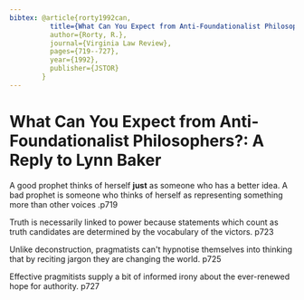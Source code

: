 ```yaml
---
bibtex: @article{rorty1992can,
          title={What Can You Expect from Anti-Foundationalist Philosophers?: A Reply to Lynn Baker},
          author={Rorty, R.},
          journal={Virginia Law Review},
          pages={719--727},
          year={1992},
          publisher={JSTOR}
        }
---
```

# What Can You Expect from Anti-Foundationalist Philosophers?: A Reply to Lynn Baker

A good prophet thinks of herself __just__ as someone who has a better idea.  A bad prophet is someone who thinks of herself as representing something more than other voices .p719

Truth is necessarily linked to power because statements which count as truth candidates are determined by the vocabulary of the victors. p723

Unlike deconstruction, pragmatists can't hypnotise themselves into thinking that by reciting jargon they are changing the world. p725

Effective pragmitists supply a bit of informed irony about the ever-renewed hope for authority. p727

